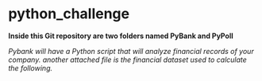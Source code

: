 # python_challenge
**Inside this Git repository are two folders named PyBank and PyPoll**

*Pybank will have a Python script that will analyze financial records of your company. another attached file is the financial dataset used to calculate the following.*
